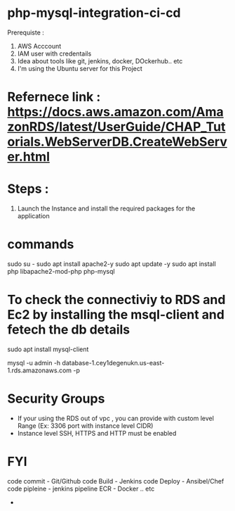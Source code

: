 # php-mysql-integration-ci-cd

Prerequiste :

1. AWS Acccount
2. IAM user with credentails
3. Idea about tools like git, jenkins, docker, DOckerhub.. etc
4. I'm using the Ubuntu server for this Project

# Refernece link : https://docs.aws.amazon.com/AmazonRDS/latest/UserGuide/CHAP_Tutorials.WebServerDB.CreateWebServer.html


# Steps :

1. Launch the Instance and install the required packages for the application
# commands
sudo su -
sudo apt install apache2-y
sudo apt update -y
sudo apt install php libapache2-mod-php php-mysql

# To check the connectiviy to RDS and Ec2 by installing the msql-client and fetech the db details
sudo apt install mysql-client

 mysql -u admin -h database-1.cey1degenukn.us-east-1.rds.amazonaws.com -p

 # Security Groups

- If your using the RDS out of vpc , you can provide with  custom level Range (Ex: 3306  port with instance level CIDR)
- Instance level SSH, HTTPS and HTTP must be enabled

# FYI 

code commit - Git/Github
code Build  - Jenkins 
code Deploy - Ansibel/Chef
code pipleine - jenkins pipeline
ECR - Docker     .. etc




- 
